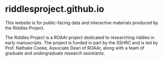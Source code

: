 # riddlesproject.github.io
This website is for public-facing data and interactive materials produced by the Riddles Project. 

The Riddles Project is a ROAAr project dedicated to researching riddles in early manuscripts. The project is funded in part by the SSHRC and is led by Prof. Nathalie Cooke, Associate Dean of ROAAr, along with a team of graduate and undergraduate research assistants.
